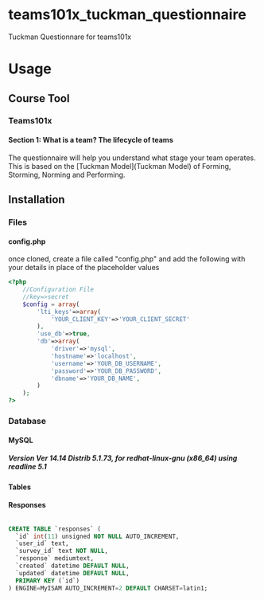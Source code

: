 # teams101x_tuckman_questionnaire
Tuckman Questionnare for teams101x

# Usage

## Course Tool

### Teams101x

#### Section 1: What is a team? The lifecycle of teams

The questionnaire will help you understand what stage your team operates. This is based on the [Tuckman Model](Tuckman Model) of Forming, Storming, Norming and Performing. 


## Installation 

### Files
#### config.php

once cloned, create a file called "config.php" and add the following with your details in place of the placeholder values

```php
<?php
	//Configuration File
	//key=>secret
	$config = array(
		'lti_keys'=>array(
			'YOUR_CLIENT_KEY'=>'YOUR_CLIENT_SECRET'
		),
		'use_db'=>true,
		'db'=>array(
			'driver'=>'mysql',
			'hostname'=>'localhost',
			'username'=>'YOUR_DB_USERNAME',
			'password'=>'YOUR_DB_PASSWORD',
			'dbname'=>'YOUR_DB_NAME',
		)
	);
?>
```

### Database
#### MySQL
##### Version Ver 14.14 Distrib 5.1.73, for redhat-linux-gnu (x86_64) using readline 5.1

#### Tables

#### Responses

```sql

CREATE TABLE `responses` (
  `id` int(11) unsigned NOT NULL AUTO_INCREMENT,
  `user_id` text,
  `survey_id` text NOT NULL,
  `response` mediumtext,
  `created` datetime DEFAULT NULL,
  `updated` datetime DEFAULT NULL,
  PRIMARY KEY (`id`)
) ENGINE=MyISAM AUTO_INCREMENT=2 DEFAULT CHARSET=latin1;

```